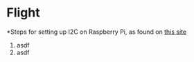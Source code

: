# Flight

*Steps for setting up I2C on Raspberry Pi, as found on [this site](http://www.instructables.com/id/Raspberry-Pi-I2C-Python/)
1. asdf
1. asdf